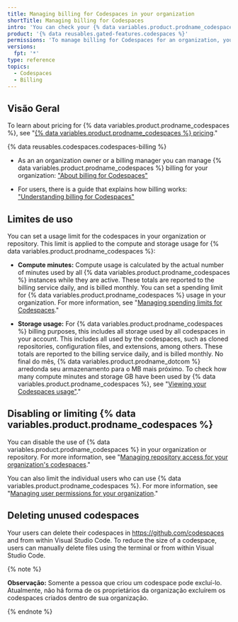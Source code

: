 ```yaml
---
title: Managing billing for Codespaces in your organization
shortTitle: Managing billing for Codespaces
intro: 'You can check your {% data variables.product.prodname_codespaces %} usage and set usage limits.'
product: '{% data reusables.gated-features.codespaces %}'
permissions: 'To manage billing for Codespaces for an organization, you must be an organization owner or a billing manager.'
versions:
  fpt: '*'
type: reference
topics:
  - Codespaces
  - Billing
---
```


## Visão Geral

To learn about pricing for {% data variables.product.prodname_codespaces %}, see "[{% data variables.product.prodname_codespaces %} pricing](/billing/managing-billing-for-github-codespaces/about-billing-for-codespaces#codespaces-pricing)."

{% data reusables.codespaces.codespaces-billing %}

- As an an organization owner or a billing manager you can manage {% data variables.product.prodname_codespaces %} billing for your organization: ["About billing for Codespaces"](/billing/managing-billing-for-github-codespaces/about-billing-for-codespaces)

- For users, there is a guide that explains how billing works: ["Understanding billing for Codespaces"](/codespaces/codespaces-reference/understanding-billing-for-codespaces)

## Limites de uso

You can set a usage limit for the codespaces in your organization or repository. This limit is applied to the compute and storage usage for {% data variables.product.prodname_codespaces %}:

- **Compute minutes:** Compute usage is calculated by the actual number of minutes used by all {% data variables.product.prodname_codespaces %} instances while they are active. These totals are reported to the billing service daily, and is billed monthly. You can set a spending limit for {% data variables.product.prodname_codespaces %} usage in your organization. For more information, see "[Managing spending limits for Codespaces](/billing/managing-billing-for-github-codespaces/managing-spending-limits-for-codespaces)."

- **Storage usage:**  For {% data variables.product.prodname_codespaces %} billing purposes, this includes all storage used by all codespaces in your account. This includes all used by the codespaces, such as cloned repositories, configuration files, and extensions, among others. These totals are reported to the billing service daily, and is billed monthly. No final do mês, {% data variables.product.prodname_dotcom %} arredonda seu armazenamento para o MB mais próximo. To check how many compute minutes and storage GB have been used by {% data variables.product.prodname_codespaces %}, see "[Viewing your Codespaces usage"](/billing/managing-billing-for-github-codespaces/viewing-your-codespaces-usage)."

## Disabling or limiting {% data variables.product.prodname_codespaces %}

You can disable the use of {% data variables.product.prodname_codespaces %} in your organization or repository. For more information, see "[Managing repository access for your organization's codespaces](/codespaces/managing-codespaces-for-your-organization/managing-access-and-security-for-your-organizations-codespaces)."

You can also limit the individual users who can use {% data variables.product.prodname_codespaces %}. For more information, see "[Managing user permissions for your organization](/codespaces/managing-codespaces-for-your-organization/managing-user-permissions-for-your-organization)."

## Deleting unused codespaces

Your users can delete their codespaces in https://github.com/codespaces and from within Visual Studio Code. To reduce the size of a codespace, users can manually delete files using the terminal or from within Visual Studio Code.

{% note %}

**Observação:** Somente a pessoa que criou um codespace pode excluí-lo. Atualmente, não há forma de os proprietários da organização excluírem os codespaces criados dentro de sua organização.

{% endnote %}
